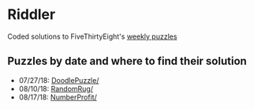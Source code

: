 # Riddler
Coded solutions to FiveThirtyEight's [weekly puzzles](https://fivethirtyeight.com/tag/the-riddler/)

## Puzzles by date and where to find their solution

  - 07/27/18: [DoodlePuzzle/](https://github.com/johncmerfeld/Riddler/tree/master/DoodlePuzzle)
  - 08/10/18: [RandomRug/](https://github.com/johncmerfeld/Riddler/tree/master/RandomRug)
  - 08/17/18: [NumberProfit/](https://github.com/johncmerfeld/Riddler/tree/master/NumberProfit)


